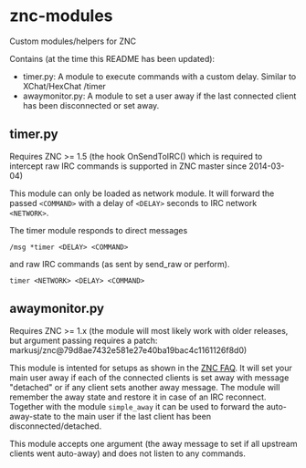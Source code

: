 znc-modules
===========

Custom modules/helpers for ZNC

Contains (at the time this README has been updated):

- timer.py: A module to execute commands with a custom delay. Similar to XChat/HexChat /timer
- awaymonitor.py: A module to set a user away if the last connected client has been disconnected or set away.

## timer.py

Requires ZNC >= 1.5 (the hook OnSendToIRC() which is required to intercept raw IRC commands is supported in ZNC master since 2014-03-04)

This module can only be loaded as network module. It will forward the passed `<COMMAND>` with a delay of `<DELAY>` seconds to IRC network `<NETWORK>`.

The timer module responds to direct messages

`/msg *timer <DELAY> <COMMAND>`

and raw IRC commands (as sent by send_raw or perform).

`timer <NETWORK> <DELAY> <COMMAND>`

## awaymonitor.py

Requires ZNC >= 1.x (the module will most likely work with older releases, but argument passing requires a patch: markusj/znc@79d8ae7432e581e27e40ba19bac4c1161126f8d0)

This module is intented for setups as shown in the [ZNC FAQ](http://wiki.znc.in/FAQ#How_to_store_private_messages_even_when_user_is_attached.2C_so_other_clients_can_see_them.3F). It will set your main user away if each of the connected clients is set away with message "detached" or if any client sets another away message. The module will remember the away state and restore it in case of an IRC reconnect. Together with the module `simple_away` it can be used to forward the auto-away-state to the main user if the last client has been disconnected/detached.

This module accepts one argument (the away message to set if all upstream clients went auto-away) and does not listen to any commands.
